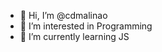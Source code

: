 - 👋 Hi, I’m @cdmalinao
- 👀 I’m interested in Programming
- 🌱 I’m currently learning JS

<!--- 📫 How to reach me ...

cdmalinao/cdmalinao is a ✨ special ✨ repository because its `README.md` (this file) appears on your GitHub profile.
You can click the Preview link to take a look at your changes.
--->
